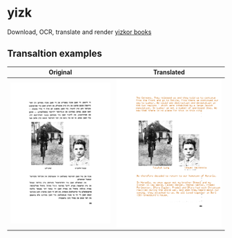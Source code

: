 # yizk
Download, OCR, translate and render [yizkor books](https://en.wikipedia.org/wiki/Yizkor_books)



## Transaltion examples

Original        |  Translated
:-------------------------:|:-------------------------:
![alt text](docs/56990762.jpg) |  ![alt text](docs/56990762.render.png)

